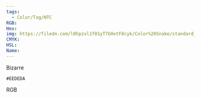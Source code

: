```yaml
---
tags:
  - Color/Tag/NTC
RGB:
Hex:
img: https://filedn.com/l0hpzxl1f01yT7GHxtF8cyk/Color%20Snake/standard_csv_to_svg/%23/EEDEDA.svg
CMYK:
HSL:
Name:
---
```

Bizarre
```palette
#EEDEDA
```
RGB
